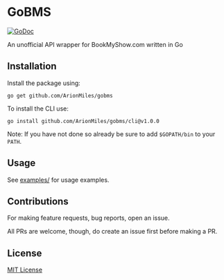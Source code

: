 # GoBMS

[![GoDoc](https://godoc.org/github.com/ArionMiles/gobms?status.svg)](https://godoc.org/github.com/ArionMiles/gobms)

An unofficial API wrapper for BookMyShow.com written in Go

## Installation

Install the package using:

```
go get github.com/ArionMiles/gobms
```

To install the CLI use:

```
go install github.com/ArionMiles/gobms/cli@v1.0.0
```

Note: If you have not done so already be sure to add `$GOPATH/bin` to your `PATH`.

## Usage

See [examples/](examples/README.md) for usage examples.

## Contributions

For making feature requests, bug reports, open an issue.

All PRs are welcome, though, do create an issue first before making a PR.

## License

[MIT License](LICENSE)
